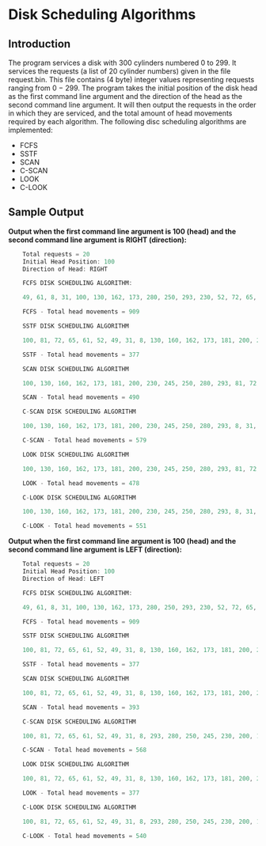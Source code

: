 # Disk Scheduling Algorithms

## Introduction
The program services a disk with 300 cylinders numbered 0 to 299. It services the requests (a list of 20 cylinder numbers) given in the file request.bin. This file contains (4 byte) integer values representing requests ranging from 0 − 299. The program takes the initial position of the disk head as the first command line argument and the direction of the head as the second command line argument. It will then output the requests in the order in which they are serviced, and the total amount of head movements required by each algorithm. The following disc scheduling algorithms are implemented:
- FCFS
- SSTF 
- SCAN 
- C-SCAN 
- LOOK
- C-LOOK 

## Sample Output

**Output when the first command line argument is 100 (head) and the second command line argument is RIGHT (direction):**
```c
    Total requests = 20 
    Initial Head Position: 100 
    Direction of Head: RIGHT 

    FCFS DISK SCHEDULING ALGORITHM:

    49, 61, 8, 31, 100, 130, 162, 173, 280, 250, 293, 230, 52, 72, 65, 81, 160, 181, 200, 245 

    FCFS - Total head movements = 909 

    SSTF DISK SCHEDULING ALGORITHM 

    100, 81, 72, 65, 61, 52, 49, 31, 8, 130, 160, 162, 173, 181, 200, 230, 245, 250, 280, 293 

    SSTF - Total head movements = 377 

    SCAN DISK SCHEDULING ALGORITHM 

    100, 130, 160, 162, 173, 181, 200, 230, 245, 250, 280, 293, 81, 72, 65, 61, 52, 49, 31, 8 

    SCAN - Total head movements = 490 

    C-SCAN DISK SCHEDULING ALGORITHM 

    100, 130, 160, 162, 173, 181, 200, 230, 245, 250, 280, 293, 8, 31, 49, 52, 61, 65, 72, 81 

    C-SCAN - Total head movements = 579 

    LOOK DISK SCHEDULING ALGORITHM 

    100, 130, 160, 162, 173, 181, 200, 230, 245, 250, 280, 293, 81, 72, 65, 61, 52, 49, 31, 8 

    LOOK - Total head movements = 478 

    C-LOOK DISK SCHEDULING ALGORITHM 

    100, 130, 160, 162, 173, 181, 200, 230, 245, 250, 280, 293, 8, 31, 49, 52, 61, 65, 72, 81 

    C-LOOK - Total head movements = 551 
```

**Output when the first command line argument is 100 (head) and the second command line argument is LEFT (direction):**
```c
    Total requests = 20 
    Initial Head Position: 100 
    Direction of Head: LEFT 

    FCFS DISK SCHEDULING ALGORITHM:

    49, 61, 8, 31, 100, 130, 162, 173, 280, 250, 293, 230, 52, 72, 65, 81, 160, 181, 200, 245 

    FCFS - Total head movements = 909 

    SSTF DISK SCHEDULING ALGORITHM 

    100, 81, 72, 65, 61, 52, 49, 31, 8, 130, 160, 162, 173, 181, 200, 230, 245, 250, 280, 293 

    SSTF - Total head movements = 377 

    SCAN DISK SCHEDULING ALGORITHM 

    100, 81, 72, 65, 61, 52, 49, 31, 8, 130, 160, 162, 173, 181, 200, 230, 245, 250, 280, 293 

    SCAN - Total head movements = 393 

    C-SCAN DISK SCHEDULING ALGORITHM 

    100, 81, 72, 65, 61, 52, 49, 31, 8, 293, 280, 250, 245, 230, 200, 181, 173, 162, 160, 130 

    C-SCAN - Total head movements = 568 

    LOOK DISK SCHEDULING ALGORITHM 

    100, 81, 72, 65, 61, 52, 49, 31, 8, 130, 160, 162, 173, 181, 200, 230, 245, 250, 280, 293 

    LOOK - Total head movements = 377 

    C-LOOK DISK SCHEDULING ALGORITHM 

    100, 81, 72, 65, 61, 52, 49, 31, 8, 293, 280, 250, 245, 230, 200, 181, 173, 162, 160, 130 

    C-LOOK - Total head movements = 540  
```
